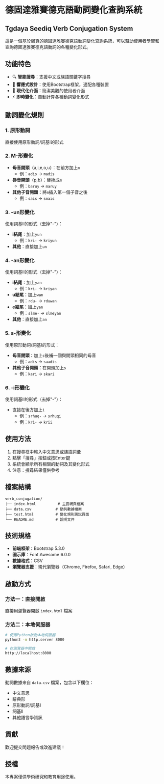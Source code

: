 # 德固達雅賽德克語動詞變化查詢系統
## Tgdaya Seediq Verb Conjugation System

這是一個基於網頁的德固達雅賽德克語動詞變化查詢系統，可以幫助使用者學習和查詢德固達雅賽德克語動詞的各種變化形式。

## 功能特色

- 🔍 **智能搜尋**：支援中文或族語關鍵字搜尋
- 📱 **響應式設計**：使用Bootstrap框架，適配各種裝置
- 🎨 **現代化介面**：簡潔美觀的使用者介面
- ⚡ **即時變化**：自動計算各種動詞變化形式

## 動詞變化規則

### 1. 原形動詞
直接使用原形動詞/詞基I的形式

### 2. M-形變化
- **母音開頭**（a,i,e,o,u）：在前方加上`m`
  - 例：`adis` → `madis`
- **唇音開頭**（p,b）：替換成`m`
  - 例：`baruy` → `maruy`
- **其他子音開頭**：將`m`插入第一個子音之後
  - 例：`sais` → `smais`

### 3. -un形變化
使用詞基II的形式（去掉"-"）：
- **i結尾**：加上`yun`
  - 例：`kri-` → `kriyun`
- **其他**：直接加上`un`

### 4. -an形變化
使用詞基II的形式（去掉"-"）：
- **i結尾**：加上`yan`
  - 例：`kri-` → `kriyan`
- **u結尾**：加上`wan`
  - 例：`rdu-` → `rduwan`
- **e結尾**：加上`yan`
  - 例：`slme-` → `slmeyan`
- **其他**：直接加上`an`

### 5. s-形變化
使用原形動詞/詞基I的形式：
- **母音開頭**：加上`s`後補一個與開頭相同的母音
  - 例：`adis` → `saadis`
- **其他子音開頭**：在開頭加上`s`
  - 例：`kari` → `skari`

### 6. -i形變化
使用詞基II的形式（去掉"-"）：
- 直接在後方加上`i`
  - 例：`srhuq-` → `srhuqi`
  - 例：`kri-` → `krii`

## 使用方法

1. 在搜尋框中輸入中文意思或族語詞彙
2. 點擊「搜尋」按鈕或按Enter鍵
3. 系統會顯示所有相關的動詞及其變化形式
4. 注意：搜尋結果僅供參考

## 檔案結構

```
verb_conjugation/
├── index.html          # 主要網頁檔案
├── data.csv           # 動詞數據檔案
├── test.html          # 變化規則測試頁面
└── README.md          # 說明文件
```

## 技術規格

- **前端框架**：Bootstrap 5.3.0
- **圖示庫**：Font Awesome 6.0.0
- **數據格式**：CSV
- **瀏覽器支援**：現代瀏覽器（Chrome, Firefox, Safari, Edge）

## 啟動方式

### 方法一：直接開啟
直接用瀏覽器開啟 `index.html` 檔案

### 方法二：本地伺服器
```bash
# 使用Python啟動本地伺服器
python3 -m http.server 8000

# 在瀏覽器中開啟
http://localhost:8000
```

## 數據來源

動詞數據來自 `data.csv` 檔案，包含以下欄位：
- 中文意思
- 辭典形
- 原形動詞/詞基I
- 詞基II
- 其他語言學資訊

## 貢獻

歡迎提交問題報告或改進建議！

## 授權

本專案僅供學術研究和教育用途使用。 
